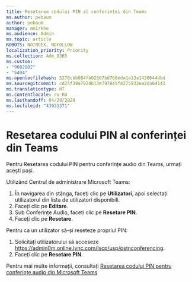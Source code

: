```yaml
---
title: Resetarea codului PIN al conferinței din Teams
ms.author: pebaum
author: pebaum
manager: mnirkhe
ms.audience: Admin
ms.topic: article
ROBOTS: NOINDEX, NOFOLLOW
localization_priority: Priority
ms.collection: Adm_O365
ms.custom:
- "9002882"
- "5494"
ms.openlocfilehash: 5276cbb084fb02507bd768eda1a33a1430644dbd
ms.sourcegitcommit: cd25f39a7924b13e797845f4275932ea2da64141
ms.translationtype: HT
ms.contentlocale: ro-RO
ms.lasthandoff: 04/29/2020
ms.locfileid: "43933371"
---
```

# <a name="reset-conferencing-pin-in-teams"></a>Resetarea codului PIN al conferinței din Teams

Pentru Resetarea codului PIN pentru conferințe audio din Teams, urmați acești pași.  

Utilizând Centrul de administrare Microsoft Teams:

1. În navigarea din stânga, faceți clic pe **Utilizatori**, apoi selectați utilizatorul din lista de utilizatori disponibili.
2. Faceți clic pe **Editare**.
3. Sub Conferințe Audio, faceți clic pe **Resetare PIN**.
4. Faceți clic pe **Resetare**.

Pentru ca un utilizator să-și reseteze propriul PIN:
1. Solicitați utilizatorului să acceseze https://admin0m.online.lync.com/lscp/usp/pstnconferencing.
2. Faceți clic pe **Resetare PIN**.

Pentru mai multe informații, consultați [Resetarea codului PIN pentru conferințe audio din Microsoft Teams](https://docs.microsoft.com/microsoftteams/reset-the-audio-conferencing-pin-in-teams)
